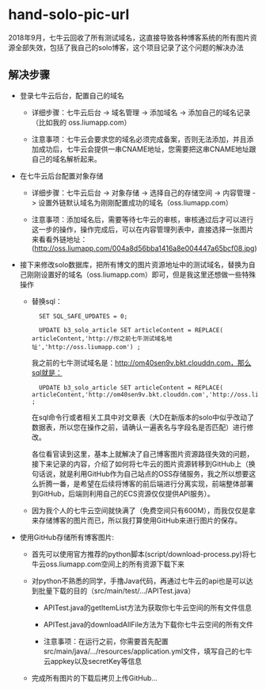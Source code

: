 # hand-solo-pic-url
2018年9月，七牛云回收了所有测试域名，这直接导致各种博客系统的所有图片资源全部失效，包括了我自己的solo博客，这个项目记录了这个问题的解决办法

## 解决步骤

* 登录七牛云后台，配置自己的域名

    * 详细步骤：七牛云后台 -> 域名管理 -> 添加域名 -> 添加自己的域名记录（比如我的 oss.liumapp.com）
    
    * 注意事项：七牛云会要求您的域名必须完成备案，否则无法添加，并且添加成功后，七牛云会提供一串CNAME地址，您需要把这串CNAME地址跟自己的域名解析起来。
    
* 在七牛云后台配置对象存储

    * 详细步骤：七牛云后台 -> 对象存储 -> 选择自己的存储空间 -> 内容管理 -> 设置外链默认域名为刚刚配置成功的域名（oss.liumapp.com）
    
    * 注意事项：添加域名后，需要等待七牛云的审核，审核通过后才可以进行这一步的操作，操作完成后，可以在内容管理列表中，直接选择一张图片来看看外链地址：(http://oss.liumapp.com/004a8d56bba1416a8e004447a65bcf08.jpg)     
    
* 接下来修改solo数据库，把所有博文的图片资源地址中的测试域名，替换为自己刚刚设置好的域名（oss.liumapp.com）即可，但是我这里还想做一些特殊操作

    * 替换sql：
    
            SET SQL_SAFE_UPDATES = 0;
    
            UPDATE b3_solo_article SET articleContent = REPLACE( articleContent,'http://你之前七牛测试域名地址','http://oss.liumapp.com') ;
            
        我之前的七牛测试域名是：http://om40sen9v.bkt.clouddn.com，那么sql就是：
        
            UPDATE b3_solo_article SET articleContent = REPLACE( articleContent,'http://om40sen9v.bkt.clouddn.com','http://oss.liumapp.com') ;
            
        在sql命令行或者相关工具中对文章表（大D在新版本的solo中似乎改动了数据表，所以您在操作之前，请确认一遍表名与字段名是否匹配）进行修改。
        
        各位看官读到这里，基本上就解决了自己博客图片资源路径失效的问题，接下来记录的内容，介绍了如何将七牛云的图片资源转移到GitHub上（换句话说，就是利用GitHub作为自己站点的OSS存储服务，我之所以想要这么折腾一番，是希望在后续将博客的前后端进行分离实现，前端整体部署到GitHub，后端则利用自己的ECS资源仅仅提供API服务）。            

    * 因为我个人的七牛云空间就快满了（免费空间只有600M），而我仅仅是拿来存储博客的图片而已，所以我打算使用GitHub来进行图片的保存。

* 使用GitHub存储所有博客图片:

    * 首先可以使用官方推荐的python脚本(script/download-process.py)将七牛云oss.liumapp.com空间上的所有资源下载下来
    
    * 对python不熟悉的同学，手撸Java代码，再通过七牛云的api也是可以达到批量下载的目的（src/main/test/.../APITest.java）
    
        * APITest.java的getItemList方法为获取你七牛云空间的所有文件信息
        
        * APITest.java的downloadAllFile方法为下载你七牛云空间的所有文件
        
        * 注意事项：在运行之前，你需要首先配置src/main/java/.../resources/application.yml文件，填写自己的七牛云appkey以及secretKey等信息
        
    * 完成所有图片的下载后拷贝上传GitHub...
    
    
    
        
                  
    
    
    
    
    
            